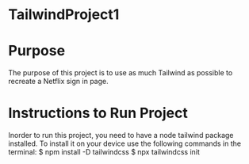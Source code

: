 # TailwindProject1

# Purpose
The purpose of this project is to use as much Tailwind as possible to recreate a Netflix sign in page.

# Instructions to Run Project
Inorder to run this project, you need to have a node tailwind package installed. To install it on your
device use the following commands in the terminal:
    $ npm install -D tailwindcss
    $ npx tailwindcss init